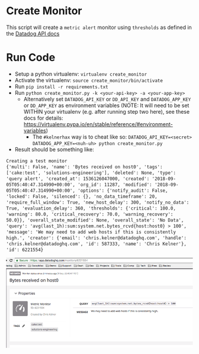 # Create Monitor
This script will create a `metric alert` monitor using `thresholds` as defined
in the
[Datadog API docs](https://docs.datadoghq.com/api/?lang=python#create-a-monitor)

# Run Code
- Setup a python virtualenv: `virtualenv create_monitor`
- Activate the virtualenv: `source create_monitor/bin/activate`
- Run `pip install -r requirements.txt`
- Run `python create_monitor.py -k <your-api-key> -a <your-app-key>`
  - Alternatively set `DATADOG_API_KEY` or `DD_API_KEY` and `DATADOG_APP_KEY` or
    `DD_APP_KEY` as environment variables (NOTE: It will need to be set WITHIN
    your virtualenv (e.g. after running step two here), see these docs for
    details:
    https://virtualenv.pypa.io/en/stable/reference/#environment-variables)
      - The `#kelnerhax` way is to cheat like so:
        `DATADOG_API_KEY=<secret> DATADOG_APP_KEY=<nuh-uh> python create_monitor.py`
- Result should be something like:
```
Creating a test monitor
{'multi': False, 'name': 'Bytes received on host0', 'tags': ['cake:test', 'solutions-engineering'], 'deleted': None, 'type': 'query alert', 'created_at': 1536126047000, 'created': '2018-09-05T05:40:47.314990+00:00', 'org_id': 11287, 'modified': '2018-09-05T05:40:47.314990+00:00', 'options': {'notify_audit': False, 'locked': False, 'silenced': {}, 'no_data_timeframe': 20, 'require_full_window': True, 'new_host_delay': 300, 'notify_no_data': True, 'evaluation_delay': 360, 'thresholds': {'critical': 100.0, 'warning': 80.0, 'critical_recovery': 70.0, 'warning_recovery': 50.0}}, 'overall_state_modified': None, 'overall_state': 'No Data', 'query': 'avg(last_1h):sum:system.net.bytes_rcvd{host:host0} > 100', 'message': 'We may need to add web hosts if this is consistently high.', 'creator': {'email': 'chris.kelner@datadoghq.com', 'handle': 'chris.kelner@datadoghq.com', 'id': 587333, 'name': 'Chris Kelner'}, 'id': 6221554}
```
![img](monitor.png)
